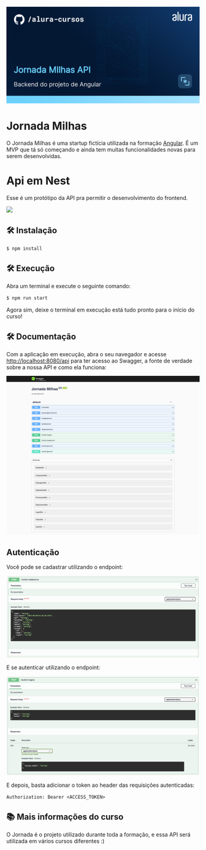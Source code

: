 ![Integrando seu projeto React com APIs](thumbnail.png)

# Jornada Milhas

O Jornada Milhas é uma startup fictícia utilizada na formação [Angular](https://cursos.alura.com.br/). 
É um MVP que tá só começando e ainda tem muitas funcionalidades novas para serem desenvolvidas.

# Api em Nest

Esse é um protótipo da API pra permitir o desenvolvimento do frontend.

<img src="https://d33wubrfki0l68.cloudfront.net/e937e774cbbe23635999615ad5d7732decad182a/26072/logo-small.ede75a6b.svg" width="150px">


## 🛠️ Instalação

```bash
$ npm install
```

## 🛠️ Execução

Abra um terminal e execute o seguinte comando:

```bash
$ npm run start
```

Agora sim, deixe o terminal em execução está tudo pronto para o início do curso!

## 🛠️ Documentação

Com a aplicação em execução, abra o seu navegador e acesse [http://localhost:8080/api](http://localhost:8080/api) para ter acesso ao Swagger, a fonte de verdade sobre a nossa API e como ela funciona:

![Swagger](screencapture.png)


## Autenticação

Você pode se cadastrar utilizando o endpoint:

![Swagger](cadastro.png)

E se autenticar utilizando o endpoint:

![Swagger](login.png)

E depois, basta adicionar o token ao header das requisições autenticadas:

```
Authorization: Bearer <ACCESS_TOKEN>
```

## 📚 Mais informações do curso

O Jornada é o projeto utilizado durante toda a formação, e essa API será utilizada em vários cursos diferentes :)